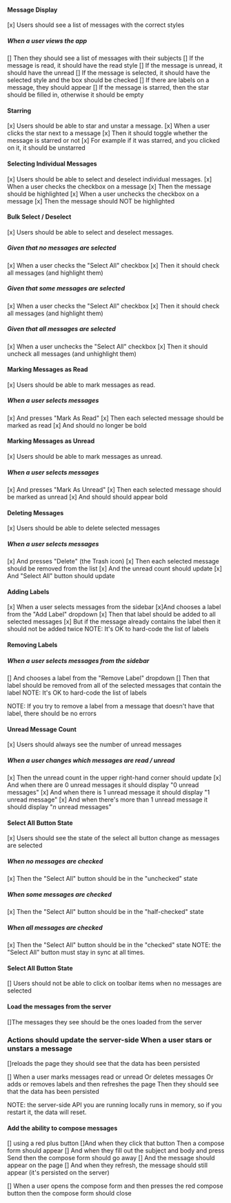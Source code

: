 #### Message Display
 [x] Users should see a list of messages with the correct styles

##### When a user views the app
 [] Then they should see a list of messages with their subjects
 [] If the message is read, it should have the read style
 [] If the message is unread, it should have the unread
 [] If the message is selected, it should have the selected style and the box should be checked
 [] If there are labels on a message, they should appear
 [] If the message is starred, then the star should be filled in, otherwise it should be empty

#### Starring
[x] Users should be able to star and unstar a message.
[x] When a user clicks the star next to a message
[x] Then it should toggle whether the message is starred or not
[x] For example if it was starred, and you clicked on it, it should be unstarred

#### Selecting Individual Messages
[x] Users should be able to select and deselect individual messages.
[x] When a user checks the checkbox on a message
[x] Then the message should be highlighted
[x] When a user unchecks the checkbox on a message
[x] Then the message should NOT be highlighted

#### Bulk Select / Deselect
[x] Users should be able to select and deselect messages.

##### Given that no messages are selected
[x] When a user checks the "Select All" checkbox
[x] Then it should check all messages (and highlight them)

##### Given that some messages are selected
[x] When a user checks the "Select All" checkbox
[x] Then it should check all messages (and highlight them)

##### Given that all messages are selected
[x] When a user unchecks the "Select All" checkbox
[x] Then it should uncheck all messages (and unhighlight them)

#### Marking Messages as Read
[x] Users should be able to mark messages as read.

##### When a user selects messages
[x] And presses "Mark As Read"
[x] Then each selected message should be marked as read
[x] And should no longer be bold

#### Marking Messages as Unread
[x] Users should be able to mark messages as unread.

##### When a user selects messages
[x] And presses "Mark As Unread"
[x] Then each selected message should be marked as unread
[x] And should should appear bold

#### Deleting Messages
[x] Users should be able to delete selected messages

##### When a user selects messages
[x] And presses "Delete" (the Trash icon)
[x] Then each selected message should be removed from the list
[x] And the unread count should update
[x] And "Select All" button should update

#### Adding Labels
[x] When a user selects messages from the sidebar
[x]And chooses a label from the "Add Label" dropdown
[x] Then that label should be added to all selected messages
[x] But if the message already contains the label then it should not be added twice
NOTE: It's OK to hard-code the list of labels

#### Removing Labels

##### When a user selects messages from the sidebar
[] And chooses a label from the "Remove Label" dropdown
[] Then that label should be removed from all of the selected messages that contain the label
NOTE: It's OK to hard-code the list of labels

NOTE: If you try to remove a label from a message that doesn't have that label, there should be no errors

#### Unread Message Count
[x] Users should always see the number of unread messages

##### When a user changes which messages are read / unread
[x] Then the unread count in the upper right-hand corner should update
[x] And when there are 0 unread messages it should display "0 unread messages"
[x] And when there is 1 unread message it should display "1 unread message"
[x] And when there's more than 1 unread message it should display "_n_ unread messages"

#### Select All Button State
[x] Users should see the state of the select all button change as messages are selected

##### When no messages are checked
[x] Then the "Select All" button should be in the "unchecked" state

##### When some messages are checked
[x] Then the "Select All" button should be in the "half-checked" state

##### When all messages are checked
[x] Then the "Select All" button should be in the "checked" state
NOTE: the "Select All" button must stay in sync at all times.

#### Select All Button State
[] Users should not be able to click on toolbar items when no messages are selected

#### Load the messages from the server
[]The messages they see should be the ones loaded from the server

### Actions should update the server-side When a user stars or unstars a message
[]reloads the page they should see that the data has been persisted

[] When a user marks messages read or unread Or deletes messages Or adds or removes labels and then refreshes the page
Then they should see that the data has been persisted

NOTE: the server-side API you are running locally runs in memory, so if you restart it, the data will reset.

#### Add the ability to compose messages
[] using a red plus button
[]And when they click that button Then a compose form should appear
[] And when they fill out the subject and body and press Send then the compose form should go away
[] And the message should appear on the page
[] And when they refresh, the message should still appear (it's persisted on the server)

[] When a user opens the compose form and then presses the red compose button then the compose form should close
